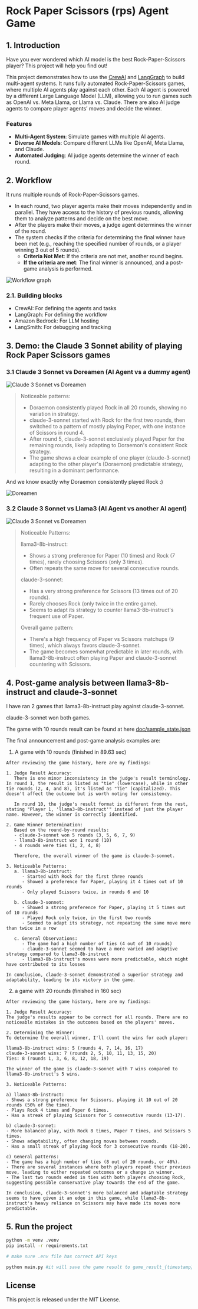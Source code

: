# Rock Paper Scissors (rps) Agent Game

## 1. Introduction
Have you ever wondered which AI model is the best Rock-Paper-Scissors player? This project will help you find out!

This project demonstrates how to use the [CrewAI](https://www.crewai.com/) and [LangGraph](https://www.langchain.com/langgraph) to build multi-agent systems. It runs fully automated Rock-Paper-Scissors games, where multiple AI agents play against each other. Each AI agent is powered by a different Large Language Model (LLM), allowing you to run games such as OpenAI vs. Meta Llama, or Llama vs. Claude. There are also AI judge agents to compare player agents’ moves and decide the winner.

### Features
- **Multi-Agent System**: Simulate games with multiple AI agents.
- **Diverse AI Models**: Compare different LLMs like OpenAI, Meta Llama, and Claude.
- **Automated Judging**: AI judge agents determine the winner of each round.

## 2. Workflow
It runs multiple rounds of Rock-Paper-Scissors games. 
- In each round, two player agents make their moves independently and in parallel. They have access to the history of previous rounds, allowing them to analyze patterns and decide on the best move.
- After the players make their moves, a judge agent determines the winner of the round.
- The system checks if the criteria for determining the final winner have been met (e.g., reaching the specified number of rounds, or a player winning 3 out of 5 rounds).
	- **Criteria Not Met**: If the criteria are not met, another round begins.
	- **If the criteria are met**: The final winner is announced, and a post-game analysis is performed.

![Workflow graph](doc/graph.png "Graph")

### 2.1. Building blocks
- CrewAI: For defining the agents and tasks
- LangGraph: For defining the workflow 
- Amazon Bedrock: For LLM hosting
- LangSmith: For debugging and tracking

## 3. Demo: the Claude 3 Sonnet ability of playing Rock Paper Scissors games
### 3.1 Claude 3 Sonnet vs Doreamen (AI Agent vs a dummy agent)
![Claude 3 Sonnet vs Doreamen](/doc/game_history/claude-vs-doraemon.png "")
> Noticeable patterns:
>    - Doraemon consistently played Rock in all 20 rounds, showing no variation in strategy.
>    - claude-3-sonnet started with Rock for the first two rounds, then switched to a pattern of mostly playing Paper, with one instance of Scissors in round 4.
>    - After round 5, claude-3-sonnet exclusively played Paper for the remaining rounds, likely adapting to Doraemon's consistent Rock strategy.
>    - The game shows a clear example of one player (claude-3-sonnet) adapting to the other player's (Doraemon) predictable strategy, resulting in a dominant performance.
> 

And we know exactly why Doraemon consistently played Rock :)

![ Doreamen](/doc/game_history/doraemon.png "")

### 3.2 Claude 3 Sonnet vs Llama3 (AI Agent vs another AI agent)
![Claude 3 Sonnet vs Doreamen](/doc/game_history/claude-vs-llama3.png "")
> Noticeable Patterns:
>
> llama3-8b-instruct:
>    - Shows a strong preference for Paper (10 times) and Rock (7 times), rarely choosing Scissors (only 3 times).
>    - Often repeats the same move for several consecutive rounds.
>
> claude-3-sonnet:
>    - Has a very strong preference for Scissors (13 times out of 20 rounds).
>    - Rarely chooses Rock (only twice in the entire game).
>    - Seems to adapt its strategy to counter llama3-8b-instruct's frequent use of Paper.
>
> Overall game pattern:
>    - There's a high frequency of Paper vs Scissors matchups (9 times), which always favors claude-3-sonnet.
>    - The game becomes somewhat predictable in later rounds, with llama3-8b-instruct often playing Paper and claude-3-sonnet countering with Scissors.
>

## 4. Post-game analysis between llama3-8b-instruct and claude-3-sonnet
I have ran 2 games that llama3-8b-instruct play against claude-3-sonnet.

claude-3-sonnet won both games. 

The game with 10 rounds result can be found at here [doc/sample_state.json](doc/sample_state.json)

The final announcement and post-game analysis examples are:

1. A game with 10 rounds (finished in 89.63 sec)
```
After reviewing the game history, here are my findings:

1. Judge Result Accuracy:
   There is one minor inconsistency in the judge's result terminology. In round 1, the result is listed as "tie" (lowercase), while in other tie rounds (2, 4, and 8), it's listed as "Tie" (capitalized). This doesn't affect the outcome but is worth noting for consistency.

   In round 10, the judge's result format is different from the rest, stating "Player 1, 'llama3-8b-instruct'" instead of just the player name. However, the winner is correctly identified.

2. Game Winner Determination:
   Based on the round-by-round results:
   - claude-3-sonnet won 5 rounds (3, 5, 6, 7, 9)
   - llama3-8b-instruct won 1 round (10)
   - 4 rounds were ties (1, 2, 4, 8)

   Therefore, the overall winner of the game is claude-3-sonnet.

3. Noticeable Patterns:
   a. llama3-8b-instruct:
      - Started with Rock for the first three rounds
      - Showed a preference for Paper, playing it 4 times out of 10 rounds
      - Only played Scissors twice, in rounds 6 and 10

   b. claude-3-sonnet:
      - Showed a strong preference for Paper, playing it 5 times out of 10 rounds
      - Played Rock only twice, in the first two rounds
      - Seemed to adapt its strategy, not repeating the same move more than twice in a row

   c. General Observations:
      - The game had a high number of ties (4 out of 10 rounds)
      - claude-3-sonnet seemed to have a more varied and adaptive strategy compared to llama3-8b-instruct
      - llama3-8b-instruct's moves were more predictable, which might have contributed to its losses

In conclusion, claude-3-sonnet demonstrated a superior strategy and adaptability, leading to its victory in the game.
```

2. a game with 20 rounds (finished in 160 sec)
```
After reviewing the game history, here are my findings:

1. Judge Result Accuracy:
The judge's results appear to be correct for all rounds. There are no noticeable mistakes in the outcomes based on the players' moves.

2. Determining the Winner:
To determine the overall winner, I'll count the wins for each player:

llama3-8b-instruct wins: 5 (rounds 4, 7, 14, 16, 17)
claude-3-sonnet wins: 7 (rounds 2, 5, 10, 11, 13, 15, 20)
Ties: 8 (rounds 1, 3, 6, 8, 12, 18, 19)

The winner of the game is claude-3-sonnet with 7 wins compared to llama3-8b-instruct's 5 wins.

3. Noticeable Patterns:

a) llama3-8b-instruct:
- Shows a strong preference for Scissors, playing it 10 out of 20 rounds (50% of the time).
- Plays Rock 4 times and Paper 6 times.
- Has a streak of playing Scissors for 5 consecutive rounds (13-17).

b) claude-3-sonnet:
- More balanced play, with Rock 8 times, Paper 7 times, and Scissors 5 times.
- Shows adaptability, often changing moves between rounds.
- Has a small streak of playing Rock for 3 consecutive rounds (18-20).

c) General patterns:
- The game has a high number of ties (8 out of 20 rounds, or 40%).
- There are several instances where both players repeat their previous move, leading to either repeated outcomes or a change in winner.
- The last two rounds ended in ties with both players choosing Rock, suggesting possible conservative play towards the end of the game.

In conclusion, claude-3-sonnet's more balanced and adaptable strategy seems to have given it an edge in this game, while llama3-8b-instruct's heavy reliance on Scissors may have made its moves more predictable.
```

## 5. Run the project
```bash
python -m venv .venv
pip install -r requirements.txt 

# make sure .env file has correct API keys

python main.py #it will save the game result to game_result_{timestamp}.txt
```

## License
This project is released under the MIT License.
